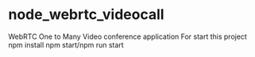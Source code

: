 # node_webrtc_videocall
WebRTC One to Many Video conference application
For start this project
npm install
npm start/npm run start
